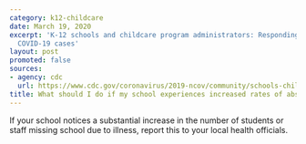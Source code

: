 ```yaml
---
category: k12-childcare
date: March 19, 2020
excerpt: 'K-12 schools and childcare program administrators: Responding to confirmed
  COVID-19 cases'
layout: post
promoted: false
sources:
- agency: cdc
  url: https://www.cdc.gov/coronavirus/2019-ncov/community/schools-childcare/schools-faq.html
title: What should I do if my school experiences increased rates of absenteeism?
---
```


If your school notices a substantial increase in the number of students or staff missing school due to illness, report this to your local health officials.